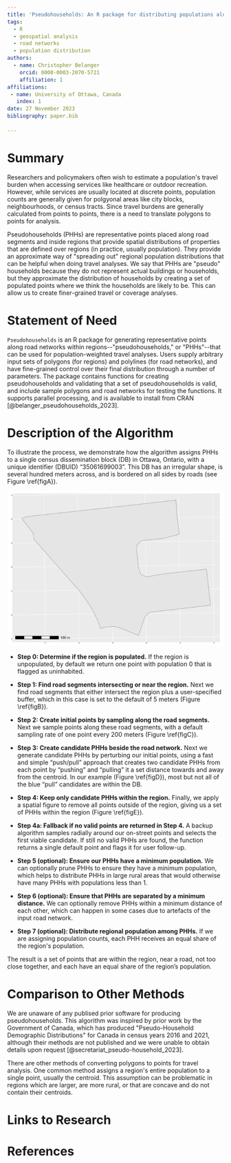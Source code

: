 ```yaml
---
title: 'Pseudohouseholds: An R package for distributing populations along road networks'
tags:
  - R
  - geospatial analysis
  - road networks
  - population distribution
authors:
  - name: Christopher Belanger
    orcid: 0000-0003-2070-5721
    affiliation: 1
affiliations:
 - name: University of Ottawa, Canada
   index: 1
date: 27 November 2023
bibliography: paper.bib

---
```


# Summary

Researchers and policymakers often wish to estimate a population's travel burden when accessing services like healthcare or outdoor recreation. However, while services are usually located at discrete points, population counts are generally given for polgyonal areas like city blocks, neighbourhoods, or census tracts. Since travel burdens are generally calculated from points to points, there is a need to translate polygons to points for analysis.

Pseudohouseholds (PHHs) are representative points placed along road segments and inside regions that provide spatial distributions of properties that are defined over regions (in practice, usually population). They provide an approximate way of "spreading out" regional population distributions that can be helpful when doing travel analyses. We say that PHHs are "pseudo" households because they do not represent actual buildings or households, but they approximate the distribution of households by creating a set of populated points where we think the households are likely to be. This can allow us to create finer-grained travel or coverage analyses.

# Statement of Need

`Pseudohouseholds` is an R package for generating representative points along road networks within regions--"pseudohouseholds," or "PHHs"--that can be used for population-weighted travel analyses. Users supply arbitrary input sets of polygons (for regions) and polylines (for road networks), and have fine-grained control over their final distribution through a number of parameters. The package contains functions for creating pseudohouseholds and validating that a set of pseudohouseholds is valid, and include sample polygons and road networks for testing the functions. It supports parallel processing, and is available to install from CRAN [@belanger_pseudohouseholds_2023].


# Description of the Algorithm

To illustrate the process, we demonstrate how the algorithm assigns PHHs to a single census dissemination block (DB) in Ottawa, Ontario, with a unique identifier (DBUID) “35061699003”. This DB has an irregular shape, is several hundred meters across, and is bordered on all sides by roads (see Figure \ref{figA}).

![Dissemination block (DB) 35061699003 in Ottawa, Ontario. \label{figA}](figures/README-plot_db_map-1.png)

* **Step 0: Determine if the region is populated.** If the region is unpopulated, by default we return one point with population 0 that is flagged as uninhabited.
* **Step 1: Find road segments intersecting or near the region.** Next we find road segments that either intersect the region plus a user-specified buffer, which in this case is set to the default of 5 meters (Figure \ref{figB}).

* **Step 2: Create initial points by sampling along the road segments.** Next we sample points along these road segments, with a default sampling rate of one point every 200 meters (Figure \ref{figC}).

* **Step 3: Create candidate PHHs beside the road network.** Next we generate candidate PHHs by perturbing our initial points, using a fast and simple “push/pull” approach that creates two candidate PHHs from each point by “pushing” and “pulling” it a set distance towards and away from the centroid. In our example (Figure \ref{figD}), most but not all of the blue “pull” candidates are within the DB.


* **Step 4: Keep only candidate PHHs within the region.** Finally, we apply a spatial figure to remove all points outside of the region, giving us a set of PHHs within the region (Figure \ref{figE}).

* **Step 4a: Fallback if no valid points are returned in Step 4.** A backup algorithm samples radially around our on-street points and selects the first viable candidate. If still no valid PHHs are found, the function returns a single default point and flags it for user follow-up.

* **Step 5 (optional): Ensure our PHHs have a minimum population.** We can optionally prune PHHs to ensure they have a minimum population, which helps to distribute PHHs in large rural areas that would otherwise have many PHHs with populations less than 1.

* **Step 6 (optional): Ensure that PHHs are separated by a minimum distance.** We can optionally remove PHHs within a minimum distance of each other, which can happen in some cases due to artefacts of the input road network.

* **Step 7 (optional): Distribute regional population among PHHs.** If we are assigning population counts, each PHH receives an equal share of the region's population.

The result is a set of points that are within the region, near a road, not too close together, and each have an equal share of the region’s population.


# Comparison to Other Methods

We are unaware of any publised prior software for producing pseudohouseholds. This algorithm was inspired by prior work by the Government of Canada, which has produced "Pseudo-Household Demographic Distributions" for Canada in census years 2016 and 2021, although their methods are not published and we were unable to obtain details upon request [@secretariat_pseudo-household_2023]. 

There are other methods of converting polygons to points for travel analysis. One common method assigns a region's entire population to a single point, usually the centroid. This assumption can be problematic in regions which are larger, are more rural, or that are concave and do not contain their centroids.

# Links to Research


# References


